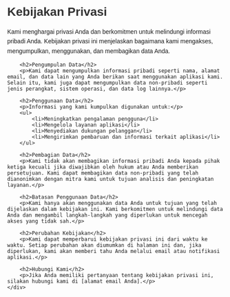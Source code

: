 <!DOCTYPE html>
<html lang="id">
<head>
    <meta charset="UTF-8">
    <meta name="viewport" content="width=device-width, initial-scale=1.0">
    <title>Kebijakan Privasi</title>
    <style>
        body { font-family: Arial, sans-serif; margin: 20px; padding: 0; }
        h1, h2, h3 { color: #333; }
        p { line-height: 1.6; }
        .container { max-width: 800px; margin: 0 auto; }
    </style>
</head>
<body>
    <div class="container">
        <h1>Kebijakan Privasi</h1>
        <p>Kami menghargai privasi Anda dan berkomitmen untuk melindungi informasi pribadi Anda. Kebijakan privasi ini menjelaskan bagaimana kami mengakses, mengumpulkan, menggunakan, dan membagikan data Anda.</p>

        <h2>Pengumpulan Data</h2>
        <p>Kami dapat mengumpulkan informasi pribadi seperti nama, alamat email, dan data lain yang Anda berikan saat menggunakan aplikasi kami. Selain itu, kami juga dapat mengumpulkan data non-pribadi seperti jenis perangkat, sistem operasi, dan data log lainnya.</p>

        <h2>Penggunaan Data</h2>
        <p>Informasi yang kami kumpulkan digunakan untuk:</p>
        <ul>
            <li>Meningkatkan pengalaman pengguna</li>
            <li>Mengelola layanan aplikasi</li>
            <li>Menyediakan dukungan pelanggan</li>
            <li>Mengirimkan pembaruan dan informasi terkait aplikasi</li>
        </ul>

        <h2>Pembagian Data</h2>
        <p>Kami tidak akan membagikan informasi pribadi Anda kepada pihak ketiga kecuali jika diwajibkan oleh hukum atau Anda memberikan persetujuan. Kami dapat membagikan data non-pribadi yang telah dianonimkan dengan mitra kami untuk tujuan analisis dan peningkatan layanan.</p>

        <h2>Batasan Penggunaan Data</h2>
        <p>Kami hanya akan menggunakan data Anda untuk tujuan yang telah dijelaskan dalam kebijakan ini. Kami berkomitmen untuk melindungi data Anda dan mengambil langkah-langkah yang diperlukan untuk mencegah akses yang tidak sah.</p>

        <h2>Perubahan Kebijakan</h2>
        <p>Kami dapat memperbarui kebijakan privasi ini dari waktu ke waktu. Setiap perubahan akan diumumkan di halaman ini dan, jika diperlukan, kami akan memberi tahu Anda melalui email atau notifikasi aplikasi.</p>

        <h2>Hubungi Kami</h2>
        <p>Jika Anda memiliki pertanyaan tentang kebijakan privasi ini, silakan hubungi kami di [alamat email Anda].</p>
    </div>
</body>
</html>
